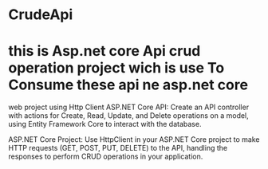 # CrudeApi
 # this is Asp.net core Api crud operation project wich is use To Consume these api ne asp.net core 
 web project using Http Client
 ASP.NET Core API: Create an API controller with actions for Create, Read, Update, and Delete operations on a model, using Entity Framework Core to interact with the database.

ASP.NET Core Project: Use HttpClient in your ASP.NET Core project to make HTTP requests (GET, POST, PUT, DELETE) to the API, handling the responses to perform CRUD operations in your application.
